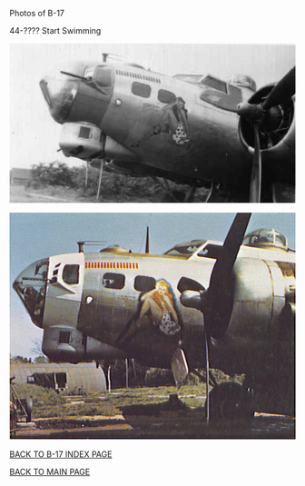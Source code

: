 
Photos of B-17






 




44-???? Start Swimming  
  

![](StartSwimming.jpg)  
  

![](StartSwimming-c.jpg)  
  

[BACK TO B-17 INDEX PAGE](ValorToVictory/000b17s.md)  

[BACK TO MAIN PAGE](ValorToVictory/index.html)


